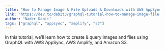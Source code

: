 ```yaml
---
title: "How to Manage Image & File Uploads & Downloads with AWS AppSync & AWS Amplify"
link: "https://dev.to/dabit3/graphql-tutorial-how-to-manage-image-file-uploads-downloads-with-aws-appsync-aws-amplify-hga"
author: "Nader Dabit"
tags: ["graphql", "appsync", "amplify", "s3"]
---
```


In this tutorial, we’ll learn how to create & query images and files using GraphQL with AWS AppSync, AWS Amplify, and Amazon S3.

